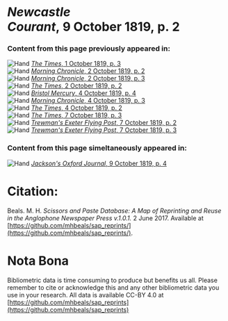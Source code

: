 # *Newcastle Courant*, 9 October 1819, p. 2  
  
### Content from this page previously appeared in:  
![Hand](http://scissorsandpaste.net/wp-content/uploads/2017/06/smallhandpointer.png) [*The Times*, 1 October 1819, p. 3](https://mhbeals.github.io/sap_html/The-Times/The-Times-1-October-1819-p-3)  
![Hand](http://scissorsandpaste.net/wp-content/uploads/2017/06/smallhandpointer.png) [*Morning Chronicle*, 2 October 1819, p. 2](https://mhbeals.github.io/sap_html/Morning-Chronicle/Morning-Chronicle-2-October-1819-p-2)  
![Hand](http://scissorsandpaste.net/wp-content/uploads/2017/06/smallhandpointer.png) [*Morning Chronicle*, 2 October 1819, p. 3](https://mhbeals.github.io/sap_html/Morning-Chronicle/Morning-Chronicle-2-October-1819-p-3)  
![Hand](http://scissorsandpaste.net/wp-content/uploads/2017/06/smallhandpointer.png) [*The Times*, 2 October 1819, p. 2](https://mhbeals.github.io/sap_html/The-Times/The-Times-2-October-1819-p-2)  
![Hand](http://scissorsandpaste.net/wp-content/uploads/2017/06/smallhandpointer.png) [*Bristol Mercury*, 4 October 1819, p. 4](https://mhbeals.github.io/sap_html/Bristol-Mercury/Bristol-Mercury-4-October-1819-p-4)  
![Hand](http://scissorsandpaste.net/wp-content/uploads/2017/06/smallhandpointer.png) [*Morning Chronicle*, 4 October 1819, p. 3](https://mhbeals.github.io/sap_html/Morning-Chronicle/Morning-Chronicle-4-October-1819-p-3)  
![Hand](http://scissorsandpaste.net/wp-content/uploads/2017/06/smallhandpointer.png) [*The Times*, 4 October 1819, p. 2](https://mhbeals.github.io/sap_html/The-Times/The-Times-4-October-1819-p-2)  
![Hand](http://scissorsandpaste.net/wp-content/uploads/2017/06/smallhandpointer.png) [*The Times*, 7 October 1819, p. 3](https://mhbeals.github.io/sap_html/The-Times/The-Times-7-October-1819-p-3)  
![Hand](http://scissorsandpaste.net/wp-content/uploads/2017/06/smallhandpointer.png) [*Trewman's Exeter Flying Post*, 7 October 1819, p. 2](https://mhbeals.github.io/sap_html/Trewman's-Exeter-Flying-Post/Trewman's-Exeter-Flying-Post-7-October-1819-p-2)  
![Hand](http://scissorsandpaste.net/wp-content/uploads/2017/06/smallhandpointer.png) [*Trewman's Exeter Flying Post*, 7 October 1819, p. 3](https://mhbeals.github.io/sap_html/Trewman's-Exeter-Flying-Post/Trewman's-Exeter-Flying-Post-7-October-1819-p-3)  
  
### Content from this page simeltaneously appeared in:  
![Hand](http://scissorsandpaste.net/wp-content/uploads/2017/06/smallhandpointer.png) [*Jackson's Oxford Journal*, 9 October 1819, p. 4](https://mhbeals.github.io/sap_html/Jackson's-Oxford-Journal/Jackson's-Oxford-Journal-9-October-1819-p-4)  


# Citation: 

Beals. M. H. *Scissors and Paste Database: A Map of Reprinting and Reuse in the Anglophone Newspaper Press v.1.0.1.* 2 June 2017. Available at [https://github.com/mhbeals/sap_reprints/](https://github.com/mhbeals/sap_reprints/). 

# Nota Bona

Bibliometric data is time consuming to produce but benefits us all. Please remember to cite or acknowledge this and any other bibliometric data you use in your research. All data is available CC-BY 4.0 at [https://github.com/mhbeals/sap_reprints](https://github.com/mhbeals/sap_reprints)
